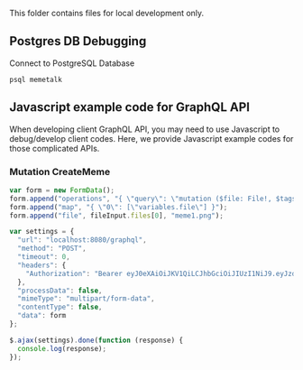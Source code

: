 This folder contains files for local development only.

## Postgres DB Debugging

Connect to PostgreSQL Database
```shell script
psql memetalk
```

## Javascript example code for GraphQL API
When developing client GraphQL API, you may need to use Javascript to debug/develop client codes.
Here, we provide Javascript example codes for those complicated APIs.

### Mutation CreateMeme
```javascript
var form = new FormData();
form.append("operations", "{ \"query\": \"mutation ($file: File!, $tags: [String!]) { createMeme(file: $file, tags: $tags) { tags } }\", \"variables\": { \"file\": null, \"tags\": [\"software-test-tag\", \"humor-test-tag\"] } }");
form.append("map", "{ \"0\": [\"variables.file\"] }");
form.append("file", fileInput.files[0], "meme1.png");

var settings = {
  "url": "localhost:8080/graphql",
  "method": "POST",
  "timeout": 0,
  "headers": {
    "Authorization": "Bearer eyJ0eXAiOiJKV1QiLCJhbGciOiJIUzI1NiJ9.eyJzdWIiOiJtYXJyeSIsImlzcyI6Im1lbWV0YWxrIiwiZXhwIjoxNjEzMzkzMDE2LCJpYXQiOjE2MTA4MDEwMTZ9.Fa6lR7uC8E4DHKUt-V6TUYXLQJgJWu0DdMUUeulARC8"
  },
  "processData": false,
  "mimeType": "multipart/form-data",
  "contentType": false,
  "data": form
};

$.ajax(settings).done(function (response) {
  console.log(response);
});
```
